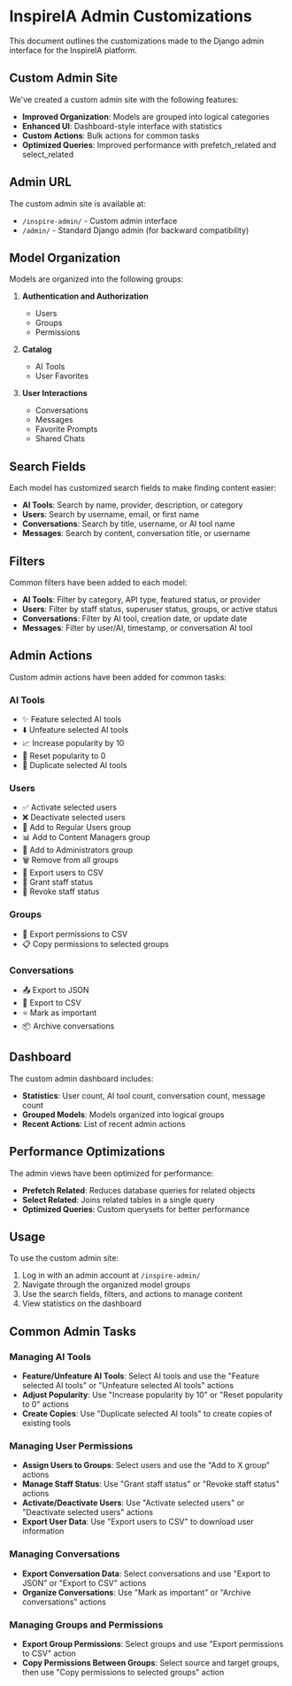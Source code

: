 # InspireIA Admin Customizations

This document outlines the customizations made to the Django admin interface for the InspireIA platform.

## Custom Admin Site

We've created a custom admin site with the following features:

- **Improved Organization**: Models are grouped into logical categories
- **Enhanced UI**: Dashboard-style interface with statistics
- **Custom Actions**: Bulk actions for common tasks
- **Optimized Queries**: Improved performance with prefetch_related and select_related

## Admin URL

The custom admin site is available at:
- `/inspire-admin/` - Custom admin interface
- `/admin/` - Standard Django admin (for backward compatibility)

## Model Organization

Models are organized into the following groups:

1. **Authentication and Authorization**
   - Users
   - Groups
   - Permissions

2. **Catalog**
   - AI Tools
   - User Favorites

3. **User Interactions**
   - Conversations
   - Messages
   - Favorite Prompts
   - Shared Chats

## Search Fields

Each model has customized search fields to make finding content easier:

- **AI Tools**: Search by name, provider, description, or category
- **Users**: Search by username, email, or first name
- **Conversations**: Search by title, username, or AI tool name
- **Messages**: Search by content, conversation title, or username

## Filters

Common filters have been added to each model:

- **AI Tools**: Filter by category, API type, featured status, or provider
- **Users**: Filter by staff status, superuser status, groups, or active status
- **Conversations**: Filter by AI tool, creation date, or update date
- **Messages**: Filter by user/AI, timestamp, or conversation AI tool

## Admin Actions

Custom admin actions have been added for common tasks:

### AI Tools
- ✨ Feature selected AI tools
- ⬇️ Unfeature selected AI tools
- 📈 Increase popularity by 10
- 🔄 Reset popularity to 0
- 🔄 Duplicate selected AI tools

### Users
- ✅ Activate selected users
- ❌ Deactivate selected users
- 👤 Add to Regular Users group
- 📊 Add to Content Managers group
- 🔑 Add to Administrators group
- 🗑️ Remove from all groups
- 📄 Export users to CSV
- 👔 Grant staff status
- 👕 Revoke staff status

### Groups
- 📄 Export permissions to CSV
- 📋 Copy permissions to selected groups

### Conversations
- 📤 Export to JSON
- 📄 Export to CSV
- ⭐ Mark as important
- 📦 Archive conversations

## Dashboard

The custom admin dashboard includes:

- **Statistics**: User count, AI tool count, conversation count, message count
- **Grouped Models**: Models organized into logical groups
- **Recent Actions**: List of recent admin actions

## Performance Optimizations

The admin views have been optimized for performance:

- **Prefetch Related**: Reduces database queries for related objects
- **Select Related**: Joins related tables in a single query
- **Optimized Queries**: Custom querysets for better performance

## Usage

To use the custom admin site:

1. Log in with an admin account at `/inspire-admin/`
2. Navigate through the organized model groups
3. Use the search fields, filters, and actions to manage content
4. View statistics on the dashboard

## Common Admin Tasks

### Managing AI Tools
- **Feature/Unfeature AI Tools**: Select AI tools and use the "Feature selected AI tools" or "Unfeature selected AI tools" actions
- **Adjust Popularity**: Use "Increase popularity by 10" or "Reset popularity to 0" actions
- **Create Copies**: Use "Duplicate selected AI tools" to create copies of existing tools

### Managing User Permissions
- **Assign Users to Groups**: Select users and use the "Add to X group" actions
- **Manage Staff Status**: Use "Grant staff status" or "Revoke staff status" actions
- **Activate/Deactivate Users**: Use "Activate selected users" or "Deactivate selected users" actions
- **Export User Data**: Use "Export users to CSV" to download user information

### Managing Conversations
- **Export Conversation Data**: Select conversations and use "Export to JSON" or "Export to CSV" actions
- **Organize Conversations**: Use "Mark as important" or "Archive conversations" actions

### Managing Groups and Permissions
- **Export Group Permissions**: Select groups and use "Export permissions to CSV" action
- **Copy Permissions Between Groups**: Select source and target groups, then use "Copy permissions to selected groups" action 